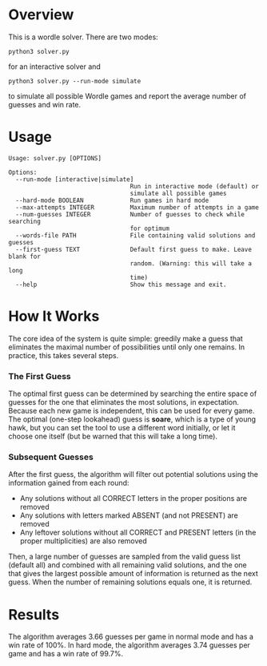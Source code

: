 # Overview

This is a wordle solver. There are two modes:

```shell
python3 solver.py
```
for an interactive solver and

```shell
python3 solver.py --run-mode simulate
```
to simulate all possible Wordle games and report the average number of guesses and win rate.

# Usage
```
Usage: solver.py [OPTIONS]

Options:
  --run-mode [interactive|simulate]
                                  Run in interactive mode (default) or
                                  simulate all possible games
  --hard-mode BOOLEAN             Run games in hard mode
  --max-attempts INTEGER          Maximum number of attempts in a game
  --num-guesses INTEGER           Number of guesses to check while searching
                                  for optimum
  --words-file PATH               File containing valid solutions and guesses
  --first-guess TEXT              Default first guess to make. Leave blank for
                                  random. (Warning: this will take a long
                                  time)
  --help                          Show this message and exit.
```

# How It Works

The core idea of the system is quite simple: greedily make a guess that eliminates
the maximal number of possibilities until only one remains. In practice, this takes several steps.

### The First Guess
The optimal first guess can be determined by searching the entire space of guesses for the one that
eliminates the most solutions, in expectation. Because each new game is independent, this can be used
for every game. The optimal (one-step lookahead) guess is **soare**, which is a type of young hawk, but you can set the tool
to use a different word initially, or let it choose one itself (but be warned that this will take a long time).

### Subsequent Guesses
After the first guess, the algorithm will filter out potential solutions using the information gained
from each round:
* Any solutions without all CORRECT letters in the proper positions are removed
* Any solutions with letters marked ABSENT (and not PRESENT) are removed
* Any leftover solutions without all CORRECT and PRESENT letters (in the proper multiplicities) are also removed

Then, a large number of guesses are sampled from the valid guess list (default all) and combined with all remaining valid solutions,
and the one that gives the largest possible amount of information is returned as the 
next guess. When the number of remaining solutions equals one, it is returned.

# Results

The algorithm averages 3.66 guesses per game in normal mode and has a win rate of 100%. In hard mode, the algorithm
averages 3.74 guesses per game and has a win rate of 99.7%. 
